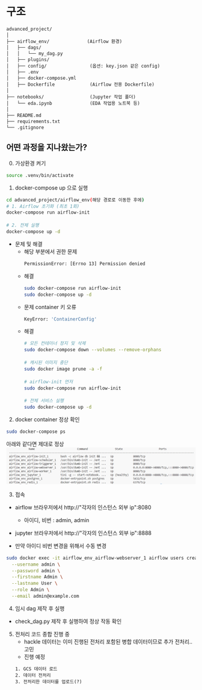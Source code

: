 # 구조
```
advanced_project/
│
├── airflow_env/              (Airflow 환경)
│   ├── dags/
│   │   └── my_dag.py
│   ├── plugins/
│   ├── config/                (옵션: key.json 같은 config)
│   ├── .env
│   ├── docker-compose.yml
│   ├── Dockerfile             (Airflow 전용 Dockerfile)
│
├── notebooks/                 (Jupyter 작업 폴더)
│   └── eda.ipynb              (EDA 작업용 노트북 등)
│
├── README.md
├── requirements.txt
└── .gitignore
```

## 어떤 과정을 지나왔는가?
0. 가상환경 켜기
```bash
source .venv/bin/activate
```

1. docker-compose up 으로 실행
```bash
cd advanced_project/airflow_env(해당 경로로 이동한 후에)
# 1. Airflow 초기화 (최초 1회)
docker-compose run airflow-init

# 2. 전체 실행
docker-compose up -d
```
- 문제 및 해결
    - 해당 부분에서 권한 문제
        ```bash
        PermissionError: [Errno 13] Permission denied
        ```
    - 해결
        ```bash
        sudo docker-compose run airflow-init
        sudo docker-compose up -d
        ```
    - 문제 container 키 오류
        ```bash
        KeyError: 'ContainerConfig'
        ```
    - 해결
        ```bash
        # 모든 컨테이너 정지 및 삭제
        sudo docker-compose down --volumes --remove-orphans

        # 캐시된 이미지 중단
        sudo docker image prune -a -f

        # airflow-init 먼저
        sudo docker-compose run airflow-init

        # 전체 서비스 실행
        sudo docker-compose up -d
        ```

2. docker container 정상 확인
```bash
sudo docker-compose ps
```
아래와 같다면 제대로 정상
![alt text](image.png)

3. 접속
- airflow
브라우저에서 http://"각자의 인스턴스 외부 ip":8080
    - 아이디, 비번 : admin, admin
- jupyter
브라우저에서 http://"각자의 인스턴스 외부 ip":8888

- 만약 아이디 비번 변경을 위해서 수동 변경
```bash
sudo docker exec -it airflow_env_airflow-webserver_1 airflow users create \
  --username admin \
  --password admin \
  --firstname Admin \
  --lastname User \
  --role Admin \
  --email admin@example.com
```

4. 임시 dag 제작 후 실행
- check_dag.py 제작 후 실행하여 정상 작동 확인

5. 전처리 코드 종합 진행 중
    - hackle 데이터는 이미 진행된 전처리 포함된 병합 데이터이므로 추가 전처리..고민
    - 진행 예정
    ```txt
    1. GCS 데이터 로드
    2. 데이터 전처리
    3. 전처리한 데이터를 업로드(?)
    ```
